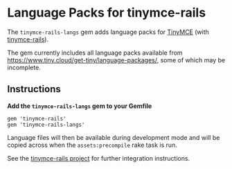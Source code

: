 Language Packs for tinymce-rails
================================

The `tinymce-rails-langs` gem adds language packs for [TinyMCE](http://www.tinymce.com/) (with [tinymce-rails](https://github.com/spohlenz/tinymce-rails)).

The gem currently includes all language packs available from https://www.tiny.cloud/get-tiny/language-packages/, some of which may be incomplete.


Instructions
------------

**Add the `tinymce-rails-langs` gem to your Gemfile**

    gem 'tinymce-rails'
    gem 'tinymce-rails-langs'

Language files will then be available during development mode and will be copied across when the `assets:precompile` rake task is run.

See the [tinymce-rails project](https://github.com/spohlenz/tinymce-rails) for further integration instructions.
